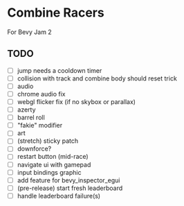 # Combine Racers

For Bevy Jam 2

## TODO

- [ ] jump needs a cooldown timer
- [ ] collision with track and combine body should reset trick
- [ ] audio
- [ ] chrome audio fix
- [ ] webgl flicker fix (if no skybox or parallax)
- [ ] azerty
- [ ] barrel roll
- [ ] "fakie" modifier
- [ ] art
- [ ] (stretch) sticky patch
- [ ] downforce?
- [ ] restart button (mid-race)
- [ ] navigate ui with gamepad
- [ ] input bindings graphic
- [ ] add feature for bevy_inspector_egui
- [ ] (pre-release) start fresh leaderboard
- [ ] handle leaderboard failure(s)

